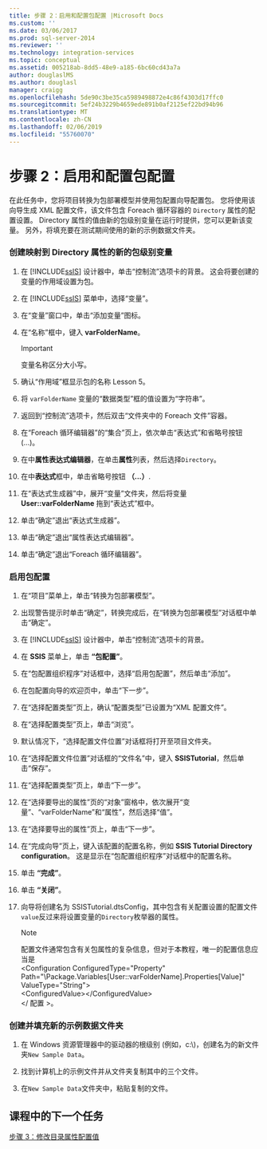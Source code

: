 ```yaml
---
title: 步骤 2：启用和配置包配置 |Microsoft Docs
ms.custom: ''
ms.date: 03/06/2017
ms.prod: sql-server-2014
ms.reviewer: ''
ms.technology: integration-services
ms.topic: conceptual
ms.assetid: 005218ab-8dd5-48e9-a185-6bc60cd43a7a
author: douglaslMS
ms.author: douglasl
manager: craigg
ms.openlocfilehash: 5de90c3be35ca5989498872e4c86f4303d17ffc0
ms.sourcegitcommit: 5ef24b3229b4659ede891b0af2125ef22bd94b96
ms.translationtype: MT
ms.contentlocale: zh-CN
ms.lasthandoff: 02/06/2019
ms.locfileid: "55760070"
---
```

# <a name="step-2-enabling-and-configuring-package-configurations"></a>步骤 2：启用和配置包配置
  在此任务中，您将项目转换为包部署模型并使用包配置向导配置包。 您将使用该向导生成 XML 配置文件，该文件包含 Foreach 循环容器的 `Directory` 属性的配置设置。 Directory 属性的值由新的包级别变量在运行时提供，您可以更新该变量。 另外，将填充要在测试期间使用的新的示例数据文件夹。  
  
### <a name="to-create-a-new-package-level-variable-mapped-to-the-directory-property"></a>创建映射到 Directory 属性的新的包级别变量  
  
1.  在 [!INCLUDE[ssIS](../includes/ssis-md.md)] 设计器中，单击“控制流”选项卡的背景。 这会将要创建的变量的作用域设置为包。  
  
2.  在 [!INCLUDE[ssIS](../includes/ssis-md.md)] 菜单中，选择“变量”。  
  
3.  在“变量”窗口中，单击“添加变量”图标。  
  
4.  在“名称”框中，键入 **varFolderName**。  
  
    > [!IMPORTANT]  
    >  变量名称区分大小写。  
  
5.  确认“作用域”框显示包的名称 Lesson 5。  
  
6.  将 `varFolderName` 变量的“数据类型”框的值设置为“字符串”。  
  
7.  返回到“控制流”选项卡，然后双击“文件夹中的 Foreach 文件”容器。  
  
8.  在“Foreach 循环编辑器”的“集合”页上，依次单击“表达式”和省略号按钮 (…)。  
  
9. 在中**属性表达式编辑器**，在单击**属性**列表，然后选择`Directory`。  
  
10. 在中**表达式**框中，单击省略号按钮 **（...）**.  
  
11. 在“表达式生成器”中，展开“变量”文件夹，然后将变量 **User::varFolderName** 拖到“表达式”框中。  
  
12. 单击“确定”退出“表达式生成器”。  
  
13. 单击“确定”退出“属性表达式编辑器”。  
  
14. 单击“确定”退出“Foreach 循环编辑器”。  
  
### <a name="to-enable-package-configurations"></a>启用包配置  
  
1.  在“项目”菜单上，单击“转换为包部署模型”。  
  
2.  出现警告提示时单击“确定”，转换完成后，在“转换为包部署模型”对话框中单击“确定”。  
  
3.  在 [!INCLUDE[ssIS](../includes/ssis-md.md)] 设计器中，单击“控制流”选项卡的背景。  
  
4.  在 **SSIS** 菜单上，单击 **“包配置”**。  
  
5.  在“包配置组织程序”对话框中，选择“启用包配置”，然后单击“添加”。  
  
6.  在包配置向导的欢迎页中，单击“下一步”。  
  
7.  在“选择配置类型”页上，确认“配置类型”已设置为“XML 配置文件”。  
  
8.  在“选择配置类型”页上，单击“浏览”。  
  
9. 默认情况下，“选择配置文件位置”对话框将打开至项目文件夹。  
  
10. 在“选择配置文件位置”对话框的“文件名”中，键入 **SSISTutorial**，然后单击“保存”。  
  
11. 在“选择配置类型”页上，单击“下一步”。  
  
12. 在“选择要导出的属性”页的“对象”窗格中，依次展开“变量”、“varFolderName”和“属性”，然后选择“值”。  
  
13. 在“选择要导出的属性”页上，单击“下一步”。  
  
14. 在“完成向导”页上，键入该配置的配置名称，例如 **SSIS Tutorial Directory configuration**。 这是显示在“包配置组织程序”对话框中的配置名称。  
  
15. 单击 **“完成”**。  
  
16. 单击 **“关闭”**。  
  
17. 向导将创建名为 SSISTutorial.dtsConfig，其中包含有关配置设置的配置文件`value`反过来将设置变量的`Directory`枚举器的属性。  
  
    > [!NOTE]  
    >  配置文件通常包含有关包属性的复杂信息，但对于本教程，唯一的配置信息应当是  
    > <Configuration ConfiguredType="Property"  
    > Path="\Package.Variables[User::varFolderName].Properties[Value]" ValueType="String"\>  
    >  \<ConfiguredValue>\</ConfiguredValue>  
    > \</ 配置 >。  
  
### <a name="to-create-and-populate-a-new-sample-data-folder"></a>创建并填充新的示例数据文件夹  
  
1.  在 Windows 资源管理器中的驱动器的根级别 (例如，c:\\)，创建名为的新文件夹`New Sample Data`。  
  
2.  找到计算机上的示例文件并从文件夹复制其中的三个文件。  
  
3.  在`New Sample Data`文件夹中，粘贴复制的文件。  
  
## <a name="next-task-in-lesson"></a>课程中的下一个任务  
 [步骤 3：修改目录属性配置值](lesson-5-3-modifying-the-directory-property-configuration-value.md)  
  
  
